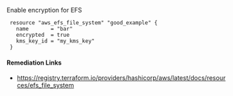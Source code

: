 
Enable encryption for EFS

```hcl
 resource "aws_efs_file_system" "good_example" {
   name       = "bar"
   encrypted  = true
   kms_key_id = "my_kms_key"
 }
```

#### Remediation Links
 - https://registry.terraform.io/providers/hashicorp/aws/latest/docs/resources/efs_file_system

